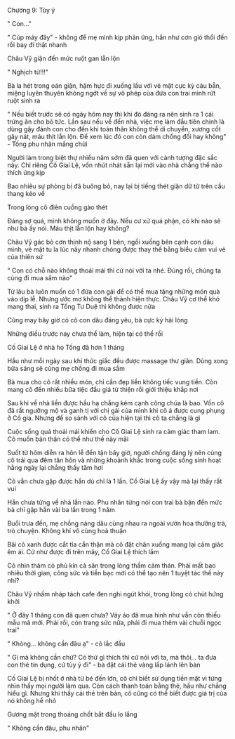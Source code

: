 




Chương 9: Tùy ý


" Con..."

" Cúp máy đây" - không để mẹ mình kịp phản ứng, hắn như cơn gió thổi đến rồi bay đi thật nhanh

Châu Vỹ giận đến mức ruột gan lẫn lộn

" Nghịch tử!!!"

Bà la hét trong oán giận, hậm hực đi xuống lầu với vẻ mặt cực kỳ cáu bẵn, miệng luyên thuyên không ngớt về sự vô phép của đứa con trai mình rứt ruột sinh ra

" Nếu biết trước sẽ có ngày hôm nay thì khi đó đáng ra nên sinh ra 1 cái trứng ăn cho bõ tức. Lần sau nếu về đến nhà, việc mẹ làm đầu tiên chính là dùng gậy đánh con cho đến khi toàn thân không thể di chuyển, xương cốt gãy nát, máu thịt lẫn lộn. Để xem lúc đó con còn dám chống đối hay không" - Tống phu nhân mắng chửi

Người làm trong biệt thự nhiều năm sớm đã quen với cảnh tượng đặc sắc này. Chỉ riêng Cố Giai Lệ, vốn nhút nhát sẵn lại mới vào nhà chẳng thể nào thích ứng kịp



Bao nhiêu sự phòng bị đã buông bỏ, nay lại bị tiếng thét giận dữ từ trên cầu thang kéo về


Trong lòng cô điên cuồng gào thét

Đáng sợ quá, mình không muốn ở đây. Nếu cư xử quá phận, có khi nào sẽ như bà ấy nói. Máu thịt lẫn lộn hay không?

Châu Vỹ gác bỏ cơn thịnh nộ sang 1 bên, ngồi xuống bên cạnh con dâu mình, vẻ mặt tu la lúc nãy nhanh chóng được thay thế bằng biểu cảm vui vẻ của thiên sứ

" Con có chỗ nào không thoải mái thì cứ nói với ta nhé. Đúng rồi, chúng ta cùng đi mua sắm nào"

Từ lâu bà luôn muốn có 1 đứa con gái để có thể mua tặng những món quà vào dịp lễ. Nhưng ước mơ không thể thành hiện thực. Châu Vỹ cơ thể khó mang thai, sinh ra Tống Tư Duệ thì không được nữa

Cũng may bây giờ có cô con dâu đáng yêu, bà cực kỳ hài lòng

Những điều trước nay chưa thể làm, hiện tại có thể rồi


Cố Giai Lệ ở nhà họ Tống đã hơn 1 tháng



Hầu như mỗi ngày sau khi thức giấc đều được massage thư giãn. Dùng xong bữa sáng sẽ cùng mẹ chồng đi mua sắm

Bà mua cho cô rất nhiều món, chỉ cần đẹp liền không tiếc vung tiền. Còn mang cô đến nhiều bữa tiệc đấu giá từ thiện rồi giới thiệu khắp nơi

Sau khi về nhà liền được hầu hạ chẳng kém cạnh công chúa là bao. Vốn cô đã rất ngưỡng mộ và ganh tị với chị gái của mình khi cô ả được cung phụng ở Cố gia. Nhưng để so sánh với cô của hiện tại thì cô ta chẳng là gì

Cuộc sống quá thoải mái khiến cho Cố Giai Lệ sinh ra cảm giác tham lam. Cô muốn bản thân có thể như thế này mãi

Suốt từ hôm diễn ra hôn lễ đến tận bây giờ, người chồng đáng lý nên cùng cô trải qua đêm tân hôn và những khoảnh khắc trong cuộc sống sinh hoạt hằng ngày lại chẳng thấy tăm hơi

Cô vẫn chưa gặp được hắn dù chỉ là 1 lần. Cố Giai Lệ ấy vậy mà lại thấy rất vui

Hắn chưa từng về nhà lần nào. Phu nhân từng nói con trai bà bận đến mức bà chỉ gặp hắn vài ba lần trong 1 năm

Buổi trưa đến, mẹ chồng nàng dâu cùng nhau ra ngoài vườn hoa thưởng trà, trò chuyện. Không khí vô cùng hoà thuận

Bãi cỏ xanh được cắt tỉa cẩn thận mà cô đặt chân xuống mang lại cảm giác êm ái. Cứ như được đi trên mây, Cố Giai Lệ thích lắm

Cô nhìn thảm cỏ phủ kín cả sân trong lòng thầm cảm thán. Phải mất bao nhiêu thời gian, công sức và tiền bạc mới có thể tạo nên 1 tuyệt tác thế này nhỉ?

Châu Vỹ nhấm nháp tách cafe đen nghi ngút khói, trong lòng có chút hứng khởi

" Ở đây 1 tháng con đã quen chưa? Váy áo đã mua hình như vẫn còn thiếu mẫu mã mới. Phải rồi, còn trang sức nữa, phải đi mua thêm vài chuỗi ngọc trai"

" Không... không cần đâu ạ" - cô lắc đầu

" Gì mà không cần chứ? Có thứ gì thích thì cứ nói với ta, mà thôi... ta đưa con thẻ tín dụng, cứ tùy ý đi" - bà đặt cái thẻ vàng lấp lánh lên bàn

Cố Giai Lệ bị nhốt ở nhà từ bé đến lớn, cô chỉ biết sử dụng tiền mặt vì từng nhìn thấy mọi người làm qua. Còn cách thanh toán bằng thẻ, hầu như chẳng hiểu gì. Nhưng khi thấy cái thẻ trên bàn, cô cũng có thể biết được giá trị của nó không hề nhỏ

Gương mặt trong thoáng chốt bắt đầu lo lắng

" Không cần đâu, phu nhân"




